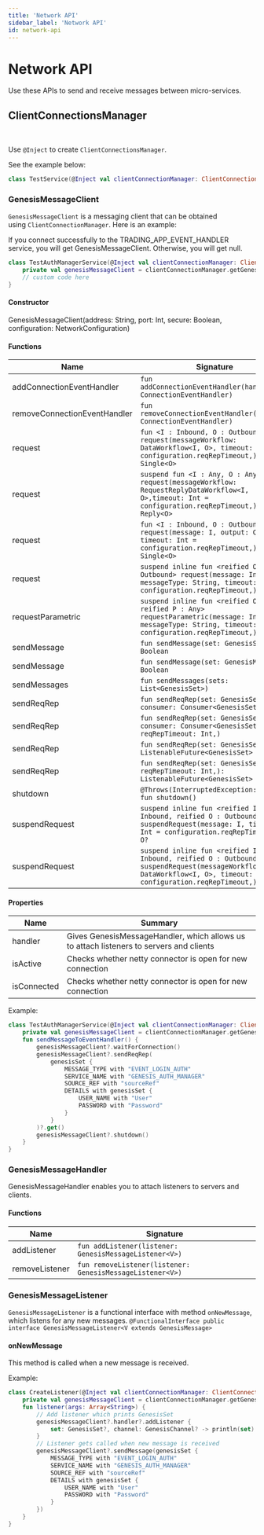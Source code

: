 ```yaml
---
title: 'Network API'
sidebar_label: 'Network API'
id: network-api
---
```


# Network API

Use these APIs to send and receive messages between micro-services.

## ClientConnectionsManager[​](/database/network-api/network-api/#clientconnectionsmanagerdirect-link-to-heading)

<br/>

Use `@Inject` to create `ClientConnectionsManager`.

See the example below:

```kotlin
class TestService(@Inject val clientConnectionManager: ClientConnectionsManager) {}
```

### GenesisMessageClient[​](/database/network-api/network-api/#genesismessageclientdirect-link-to-heading)

`GenesisMessageClient` is a messaging client that can be obtained using `ClientConnectionManager`. Here is an example:

If you connect successfully to the TRADING_APP_EVENT_HANDLER service, you will get GenesisMessageClient. Otherwise, you will get null.

```kotlin
class TestAuthManagerService(@Inject val clientConnectionManager: ClientConnectionsManager) {
    private val genesisMessageClient = clientConnectionManager.getGenesisMessageClient("TRADING_APP_EVENT_HANDLER")    
    // custom code here
}
```

#### Constructor[​](/database/network-api/network-api/#constructordirect-link-to-heading)

GenesisMessageClient(address: String, port: Int, secure: Boolean, configuration: NetworkConfiguration)

#### Functions[​](/database/network-api/network-api/#functionsdirect-link-to-heading)

| Name | Signature |
| --- | --- |
| addConnectionEventHandler | `fun addConnectionEventHandler(handler: ConnectionEventHandler)` |
| removeConnectionEventHandler | `fun removeConnectionEventHandler(handler: ConnectionEventHandler)` |
| request | `fun <I : Inbound, O : Outbound> request(messageWorkflow: DataWorkflow<I, O>, timeout: Int = configuration.reqRepTimeout,): Single<O>` |
| request | `suspend fun <I : Any, O : Any> request(messageWorkflow: RequestReplyDataWorkflow<I, O>,timeout: Int = configuration.reqRepTimeout,): Reply<O>` |
| request | `fun <I : Inbound, O : Outbound> request(message: I, output: Class<O>, timeout: Int = configuration.reqRepTimeout,): Single<O>` |
| request | `suspend inline fun <reified O : Outbound> request(message: Inbound, messageType: String, timeout: Int = configuration.reqRepTimeout,): O` |
| requestParametric | `suspend inline fun <reified O, reified P : Any> requestParametric(message: Inbound, messageType: String, timeout: Int = configuration.reqRepTimeout,):` |
| sendMessage | `fun sendMessage(set: GenesisSet): Boolean` |
| sendMessage | `fun sendMessage(set: GenesisMessage): Boolean` |
| sendMessages | `fun sendMessages(sets: List<GenesisSet>)` |
| sendReqRep | `fun sendReqRep(set: GenesisSet, consumer: Consumer<GenesisSet>)` |
| sendReqRep | `fun sendReqRep(set: GenesisSet, consumer: Consumer<GenesisSet>, reqRepTimeout: Int,)` |
| sendReqRep | `fun sendReqRep(set: GenesisSet): ListenableFuture<GenesisSet>` |
| sendReqRep | `fun sendReqRep(set: GenesisSet, reqRepTimeout: Int,): ListenableFuture<GenesisSet>` |
| shutdown | `@Throws(InterruptedException::class) fun shutdown()` |
| suspendRequest | `suspend inline fun <reified I : Inbound, reified O : Outbound> suspendRequest(message: I, timeout: Int = configuration.reqRepTimeout,): O?` |
| suspendRequest | `suspend inline fun <reified I : Inbound, reified O : Outbound> suspendRequest(messageWorkflow: DataWorkflow<I, O>, timeout: Int = configuration.reqRepTimeout,): O?` |

#### Properties[​](/database/network-api/network-api/#propertiesdirect-link-to-heading)

| Name | Summary |
| --- | --- |
| handler | Gives GenesisMessageHandler, which allows us to attach listeners to servers and clients |
| isActive | Checks whether netty connector is open for new connection |
| isConnected | Checks whether netty connector is open for new connection |

Example:

```kotlin
class TestAuthManagerService(@Inject val clientConnectionManager: ClientConnectionsManager) {  
    private val genesisMessageClient = clientConnectionManager.getGenesisMessageClient("GENESIS_AUTH_MANAGER")    
    fun sendMessageToEventHandler() {        
        genesisMessageClient?.waitForConnection()        
        genesisMessageClient?.sendReqRep(            
            genesisSet {                
                MESSAGE_TYPE with "EVENT_LOGIN_AUTH"                
                SERVICE_NAME with "GENESIS_AUTH_MANAGER"                
                SOURCE_REF with "sourceRef"                
                DETAILS with genesisSet {                    
                    USER_NAME with "User"                    
                    PASSWORD with "Password"                
                }            
            }        
        )?.get()        
        genesisMessageClient?.shutdown()    
    }
}
```

### GenesisMessageHandler[​](/database/network-api/network-api/#genesismessagehandlerdirect-link-to-heading)

GenesisMessageHandler enables you to attach listeners to servers and clients.

#### Functions[​](/database/network-api/network-api/#functionsdirect-link-to-heading-1)

| Name | Signature |
| --- | --- |
| addListener | `fun addListener(listener: GenesisMessageListener<V>)` |
| removeListener | `fun removeListener(listener: GenesisMessageListener<V>)` |

### GenesisMessageListener[​](/database/network-api/network-api/#genesismessagelistenerdirect-link-to-heading)

`GenesisMessageListener` is a functional interface with method `onNewMessage`, which listens for any new messages. `@FunctionalInterface public interface GenesisMessageListener<V extends GenesisMessage>`

#### onNewMessage[​](/database/network-api/network-api/#onnewmessagedirect-link-to-heading)

This method is called when a new message is received.

Example:

```kotlin
class CreateListener(@Inject val clientConnectionManager: ClientConnectionsManager) {    
    private val genesisMessageClient = clientConnectionManager.getGenesisMessageClient("GENESIS_AUTH_MANAGER")    
    fun listener(args: Array<String>) {        
        // Add listener which prints GenesisSet        
        genesisMessageClient?.handler?.addListener { 
            set: GenesisSet?, channel: GenesisChannel? -> println(set)        
        }        
        // Listener gets called when new message is received        
        genesisMessageClient?.sendMessage(genesisSet {            
            MESSAGE_TYPE with "EVENT_LOGIN_AUTH"            
            SERVICE_NAME with "GENESIS_AUTH_MANAGER"            
            SOURCE_REF with "sourceRef"            
            DETAILS with genesisSet {                
                USER_NAME with "User"                
                PASSWORD with "Password"            
            }        
        })    
    }
}
```
